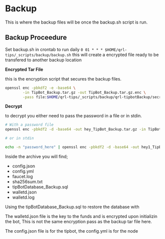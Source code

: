 # Backup

This is where the backup files will be once the backup.sh script is run.

## Backup Proceedure

Set backup.sh in crontab to run daily `0 01 * * * $HOME/qrl-tips/_scripts/backup/backup.sh`
this will create a encrypted file ready to be transfered to another backup location


**Encrypted Tar File**

this is the encryption script that secures the backup files.

```bash
openssl enc -pbkdf2 -e -base64 \
        -in TipBot_Backup.tar.gz -out TipBot_Backup.tar.gz.enc \
        -pass file:$HOME/qrl-tips/_scripts/backup/qrl-tipbotBackup/secret_pass.txt
```


**Decrypt** 

to decrypt you either need to pass the password in a file or in stdin.

```bash
# With a password file
openssl enc -pbkdf2 -d -base64 -out hey_TipBot_Backup.tar.gz -in TipBot_Backup.tar.gz.enc -pass file:$HOME/qrl-tips/_scripts/backup/qrl-tipbotBackup/secret_pass.txt

# or in stdin

echo -n "password_here" | openssl enc -pbkdf2 -d -base64 -out hey1_TipBot_Backup.tar.gz -in TipBot_Backup.tar.gz.enc -pass stdin
```

Inside the archive you will find;

- config.json  
- config.yml
- faucet.log
- sha256sum.txt
- tipBotDatabase_Backup.sql
- walletd.json
- walletd.log

Using the tipBotDatabase_Backup.sql to restore the database with

The walletd.json file is the key to the funds and is encrypted upon initializin the bot, This is not the same encryption pass as the backup tar file here.

The config.json file is for the tipbot, the config.yml is for the node
